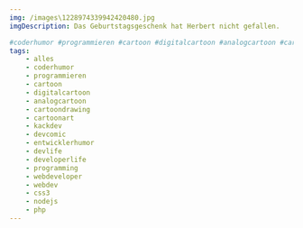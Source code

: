 ```yaml
---
img: /images\1228974339942420480.jpg
imgDescription: Das Geburtstagsgeschenk hat Herbert nicht gefallen.

#coderhumor #programmieren #cartoon #digitalcartoon #analogcartoon #cartoondrawing #cartoonart @JosefBiehler  #kackdev #devcomic #entwicklerhumor #devlife #developerlife #programming #webdeveloper #webdev #css3 #nodejs #php https://t.co/b5lklWee8z
tags: 
    - alles
    - coderhumor
    - programmieren
    - cartoon
    - digitalcartoon
    - analogcartoon
    - cartoondrawing
    - cartoonart
    - kackdev
    - devcomic
    - entwicklerhumor
    - devlife
    - developerlife
    - programming
    - webdeveloper
    - webdev
    - css3
    - nodejs
    - php
---
```

        